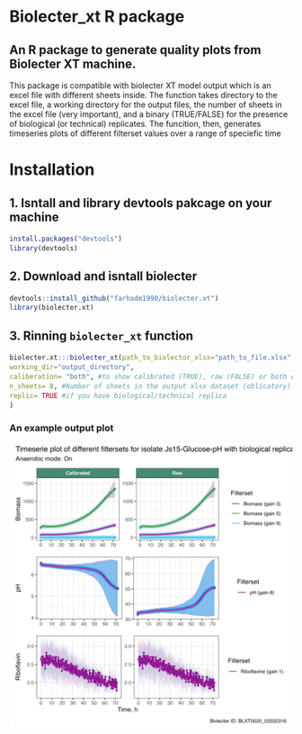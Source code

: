 # Biolecter_xt R package
## An R package to generate quality plots from Biolecter XT machine.
This package is compatible with biolecter XT model output which is an excel file with different  sheets inside. The function takes directory to the excel file, a working directory for the output files, the number of sheets in the excel file (very important), and a binary (TRUE/FALSE) for the presence of biological (or technical) replicates. The funcition, then, generates timeseries plots of different filterset values over a range of speciefic time
# Installation

## 1. Isntall and library devtools pakcage on your machine
```R
install.packages("devtools")
library(devtools)
```

## 2. Download and isntall biolecter
```R
devtools::install_github("farhadm1990/biolecter.xt")
library(biolecter.xt)
```

## 3. Rinning `biolecter_xt` function
```R
biolecter.xt:::biolecter_xt(path_to_biolector_xlsx="path_to_file.xlsx",
working_dir="output_directory",
caliberation= "both", #to show calibrated (TRUE), raw (FALSE) or both of them "both".
n_sheets= 8, #Number of sheets in the output xlsx dataset (oblicatory).
replic= TRUE #if you have biological/technical replica
)
```

### An example output plot

![fig1](https://github.com/farhadm1990/biolecter.xt/blob/master/output/p_Timeseries_plot_of_calibrated%20and%20raw_data_for_isolate_Js15-Glucose-pH_with_5_filtersets%20(Anaerobic%20mode%20On).%20Replicate_date:Wed%20Apr%2012%2023:14:30%202023.jpeg)

